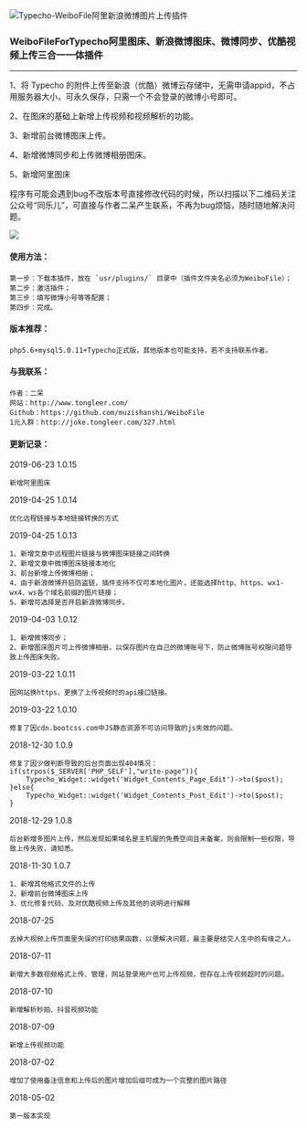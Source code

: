 <img src="https://ws3.sinaimg.cn/large/ecabade5ly1fqwuz2k658j20le05nt8i" alt="Typecho-WeiboFile阿里新浪微博图片上传插件" />

### WeiboFileForTypecho阿里图床、新浪微博图床、微博同步、优酷视频上传三合一一体插件

---

1、将 Typecho 的附件上传至新浪（优酷）微博云存储中，无需申请appid，不占用服务器大小，可永久保存，只需一个不会登录的微博小号即可。

2、在图床的基础上新增上传视频和视频解析的功能。

3、新增前台微博图床上传。

4、新增微博同步和上传微博相册图床。

5、新增阿里图床

程序有可能会遇到bug不改版本号直接修改代码的时候，所以扫描以下二维码关注公众号“同乐儿”，可直接与作者二呆产生联系，不再为bug烦恼，随时随地解决问题。

<img src="http://me.tongleer.com/content/uploadfile/201706/008b1497454448.png">

#### 使用方法：

	第一步：下载本插件，放在 `usr/plugins/` 目录中（插件文件夹名必须为WeiboFile）；
	第二步：激活插件；
	第三步：填写微博小号等等配置；
	第四步：完成。

#### 版本推荐：

	php5.6+mysql5.0.11+Typecho正式版，其他版本也可能支持，若不支持联系作者。

#### 与我联系：

	作者：二呆
	网站：http://www.tongleer.com/
	Github：https://github.com/muzishanshi/WeiboFile
	1元入群：http://joke.tongleer.com/327.html

#### 更新记录：
2019-06-23 1.0.15

	新增阿里图床

2019-04-25 1.0.14

	优化远程链接与本地链接转换的方式

2019-04-25 1.0.13

	1、新增文章中远程图片链接与微博图床链接之间转换
	2、新增文章中微博图床链接本地化
	3、前台新增上传微博相册；
	4、由于新浪微博开启防盗链，插件支持不仅可本地化图片，还能选择http、https、wx1-wx4、ws各个域名前缀的图片链接；
	5、新增可选择是否开启新浪微博同步。

2019-04-03 1.0.12

	1、新增微博同步；
	2、新增图床图片可上传微博相册，以保存图片在自己的微博账号下，防止微博账号权限问题导致上传图床失败。
	
2019-03-22 1.0.11

	因网站换https，更换了上传视频时的api接口链接。
	
2019-03-22 1.0.10

	修复了因cdn.bootcss.com中JS静态资源不可访问导致的js失效的问题。
	
2018-12-30 1.0.9

	修复了因少做判断导致的后台页面出现404情况：
	if(strpos($_SERVER['PHP_SELF'],"write-page")){
		Typecho_Widget::widget('Widget_Contents_Page_Edit')->to($post);
	}else{
		Typecho_Widget::widget('Widget_Contents_Post_Edit')->to($post);
	}
	
2018-12-29 1.0.8

	后台新增多图片上传，然后发现如果域名是主机屋的免费空间且未备案，则会限制一些权限，导致上传失败，请知悉。
	
2018-11-30 1.0.7

	1、新增其他格式文件的上传
	2、新增前台微博图床上传
	3、优化修复代码、及对优酷视频上传及其他的说明进行解释

2018-07-25 

	去掉大视频上传页面里失误的打印结果函数，以便解决问题，最主要是结交人生中的有缘之人。

2018-07-11

	新增大多数视频格式上传、管理，网站登录用户也可上传视频，但存在上传视频超时的问题。

2018-07-10

	新增解析秒拍、抖音视频功能

2018-07-09

	新增上传视频功能

2018-07-02

	增加了使用备注信息和上传后的图片增加后缀可成为一个完整的图片路径
	
2018-05-02

	第一版本实现